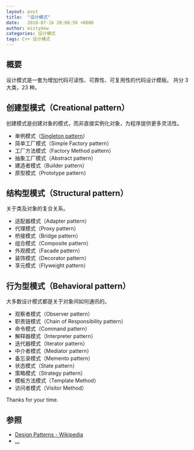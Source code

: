 ```yaml
---
layout: post
title:  "设计模式"
date:   2018-07-16 20:08:56 +0800
author: mistydew
categories: 设计模式
tags: C++ 设计模式
---
```

## 概要
设计模式是一套为增加代码可读性、可靠性、可复用性的代码设计模板。
共分 3 大类，23 种。

## 创建型模式（Creational pattern）

创建模式是创建对象的模式，而非直接实例化对象，为程序提供更多灵活性。

* 单例模式（[Singleton pattern](/blog/2018/07/singleton-pattern.html)）
* 简单工厂模式（Simple Factory pattern）
* 工厂方法模式（Factory Method pattern）
* 抽象工厂模式（Abstract pattern）
* 建造者模式（Builder pattern）
* 原型模式（Prototype pattern）

## 结构型模式（Structural pattern）

关于类及对象的复合关系。

* 适配器模式（Adapter pattern）
* 代理模式（Proxy pattern）
* 桥接模式（Bridge pattern）
* 组合模式（Composite pattern）
* 外观模式（Facade pattern）
* 装饰模式（Decorator pattern）
* 享元模式（Flyweight pattern）

## 行为型模式（Behavioral pattern）

大多数设计模式都是关于对象间如何通讯的。

* 观察者模式（Observer pattern）
* 职责链模式（Chain of Responsibility pattern）
* 命令模式（Command pattern）
* 解释器模式（Interpreter pattern）
* 迭代器模式（Iterator pattern）
* 中介者模式（Mediator pattern）
* 备忘录模式（Memento pattern）
* 状态模式（State pattern）
* 策略模式（Strategy pattern）
* 模板方法模式（Template Method）
* 访问者模式（Visitor Method）

Thanks for your time.

## 参照
* [Design Patterns - Wikipedia](https://en.wikipedia.org/wiki/Design_Patterns)
* [...](https://github.com/mistydew/DesignPatterns)
